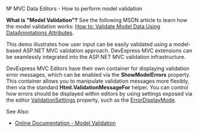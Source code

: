 
№ MVC Data Editors - How to perform model validation

**What is "Model Validation"?**  See the following MSDN article to learn how the model validation works:  [How to: Validate Model Data Using DataAnnotations Attributes](http://msdn.microsoft.com/en-us/library/ee256141(v=vs.100).aspx).

This demo illustrates how user input can be easily validated using a model-based ASP.NET MVC validation approach. DevExpress MVC extensions can be seamlessly integrated into the ASP.NET MVC validation infrastructure.

DevExpress MVC Editors have their own container for displaying validation error messages, which can be enabled via the  **ShowModelErrors**  property. This container allows you to manipulate validation messages more flexibly, then via the standard  **Html.ValidationMessageFor**  helper. You can control how errors should be displayed within editors by using settings exposed via the editor  [ValidationSettings](https://documentation.devexpress.com/#AspNet/clsDevExpressWebValidationSettingstopic)  property, such as the  [ErrorDisplayMode](http://help.devexpress.com/#AspNet/DevExpressWebASPxEditorsValidationSettings_ErrorDisplayModetopic).

  
See Also:

-   [Online Documentation - Model Validation](http://help.devexpress.com/#AspNet/CustomDocument12058)
